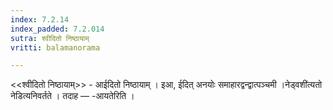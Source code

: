 ```yaml
---
index: 7.2.14
index_padded: 7.2.014
sutra: श्वीदितो निष्ठायाम्
vritti: balamanorama

---
```

<<श्वीदितो निष्ठायाम्>> - आईदितो निष्ठायाम् । इआ, ईदित् अनयोः समाहारद्वन्द्वात्पञ्चमी ।नेड्वशी॑त्यतो नेडित्यनिवर्तते । तदाह — -आयतेरिति । 